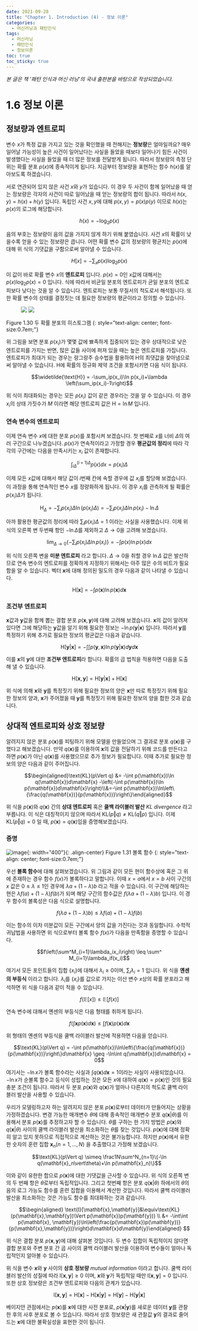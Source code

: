 ```yaml
---
date: 2021-09-28
title: "Chapter 1. Introduction (4) - 정보 이론"
categories: 
  - 머신러닝과 패턴인식
tags: 
  - 머신러닝
  - 패턴인식
  - 정보이론
toc: true  
toc_sticky: true 
---
```

*본 글은 책 '패턴 인식과 머신 러닝'의 국내 출판본을 바탕으로 작성되었습니다.*

# 1.6 정보 이론

## 정보량과 엔트로피

변수 $x$가 특정 값을 가지고 있는 것을 확인했을 때 전해지는 **정보량**은 얼마일까요? 매우 일어날 가능성이 높은 사건이 일어났다는 사실을 들었을 때보다 일어나기 힘든 사건이 발생했다는 사실을 들었을 때 더 많은 정보를 전달받게 됩니다. 따라서 정보량의 측정 단위는 확률 분포 $p(x)$에 종속적이게 됩니다. 지금부터 정보량을 표현하는 함수 $h(x)$를 알아보도록 하겠습니다.

서로 연관되어 있지 않은 사건 $x$와 $y$가 있습니다. 이 경우 두 사건이 함께 일어났을 때 얻는 정보량은 각자의 사건이 따로 일어났을 때 얻는 정보량의 합이 됩니다. 따라서 $h(x,y) = h(x) + h(y)$ 입니다. 독립인 사건 $x, y$에 대해 $p(x, y) = p(x)p(y)$ 이므로 $h(x)$는 $p(x)$의 로그에 해당합니다.

$$h(x) = -\log_2p(x)$$

음의 부호는 정보량이 음의 값을 가지지 않게 하기 위해 붙였습니다. 사건 $x$의 확률이 낮을수록 얻을 수 있는 정보량은 큽니다.  어떤 확률 변수 값의 정보량의 평균치는 $p(x)$에 대해 위 식의 기댓값을 구함으로써 알아낼 수 있습니다. 

$$ H[x] = -\sum_xp(x)\log_2p(x)$$

이 값이 바로 확률 변수 $x$의 **엔트로피** 입니다. $p(x) = 0$인 $x$값에 대해서는 $p(x)\log_2p(x)=0$ 입니다. 식에 따라서 비균일 분포의 엔트로피가 균일 분포의 엔트로피보다 낮다는 것을 알 수 있습니다. 엔트로피는 보통 무질서의 척도로서 해석됩니다. 또한 확률 변수의 상태를 결정짓는 데 필요한 정보량의 평균이라고 정의할 수 있습니다.

<figure class="half">
  <a href="/assets/images/ml/Figure1.30a.png">
  <img src="/assets/images/ml/Figure1.30a.png"></a>

  <a href="/assets/images/ml/Figure1.30b.png">
  <img src="/assets/images/ml/Figure1.30b.png"></a>
</figure>
Figure 1.30 두 확률 분포의 히스토그램
{: style="text-align: center; font-size:0.7em;"}

위 그림을 보면 분포 $p(x_i)$가 몇몇 값에 뾰족하게 집중되어 있는 경우 상대적으로 낮은 엔트로피를 가지는 반면, 많은 값들 사이에 퍼져 있을 때는 높은 엔트로피를 가집니다. 엔트로피가 최대가 되는 경우는 랑그랑주 승수법을 활용하여 $\text{H}$의 최댓값을 찾아냄으로써 알아낼 수 있습니다. $\text{H}$에 확률의 정규화 제약 조건을 포함시키면 다음 식이 됩니다.

$$\widetilde{\text{H}} = -\sum_ip(x_i)\ln p(x_i)+\lambda \left(\sum_ip(x_i)-1\right)$$

위 식이 최대화되는 경우는 모든 $p(x_i)$ 값이 같은 경우라는 것을 알 수 있습니다. 이 경우 $x_i$의 상태 가짓수가 $M$ 이라면 해당 엔트로피 값은 $\text{H} = \ln M$ 입니다.

### 연속 변수의 엔트로피

이제 연속 변수 $x$에 대한 분포 $p(x)$를 포함시켜 보겠습니다. 첫 번째로 $x$를 너비 $\Delta$의 여러 구간으로 나누겠습니다. $p(x)$가 연속적이라고 가정할 경우 **평균값의 정리**에 따라 각각의 구간에는 다음을 만족시키는 $x_i$ 값이 존재합니다.

$$\int^{(i+1)\Delta}_{i\Delta}p(x)dx = p(x_i)\Delta$$

이제 모든 $x$값에 대해서 해당 값이 $i$번째 칸에 속할 경우에 값 $x_i$를 할당해 보겠습니다.  이 과정을 통해 연속적인 변수 $x$를 정량화하게 됩니다. 이 경우 $x_i$를 관측하게 될  확률은 $p(x_i)\Delta$가 됩니다.

$$ \text{H}_\Delta = - \sum_ip(x_i)\Delta\ln(p(x_i)\Delta) = -\sum_ip(x_i)\Delta\ln p(x_i)-\ln\Delta$$

아까 활용한 평균값의 정리에 따라 $\sum_ip(x_i)\Delta = 1$ 이라는 사실을 사용했습니다. 이제 위 식의 오른쪽 변 두번째 항인 $-\ln\Delta$를 제외하고 $\Delta\rightarrow0$을 고려해 보겠습니다. 

$$\lim_{\Delta\rightarrow0}\left\{-\sum_ip(x_i)\Delta\ln p(x_i)\right\} = -\int p(x)\ln p(x)dx$$

위 식의 오른쪽 변을 **미분 엔트로피** 라고 합니다. $\Delta\rightarrow0$을 취할 경우 $\ln\Delta$ 값은 발산하므로 연속 변수의 엔트로피를 정확하게 지정하기 위해서는 아주 많은 수의 비트가 필요함을 알 수 있습니다. 벡터 $\mathbf{x}$에 대해 정의된 밀도의 경우 다음과 같이 나타낼 수 있습니다.

$$\text{H}[\mathbf{x}] = -\int p(\mathbf{x})\ln p(\mathbf{x})d\mathbf{x}$$

### 조건부 엔트로피

$\mathbf{x}$값과 $\mathbf{y}$값을 함께 뽑는 결합 분포 $p(\mathbf{x},\mathbf{y})$에 대해 고려해 보겠습니다. $\mathbf{x}$의 값이 알려져 있다면 그에 해당하는 $\mathbf{y}$값을 알기 위해 필요한 정보는 $-\ln p(\mathbf{y}\vert\mathbf{x})$ 입니다. 따라서 $\mathbf{y}$를 특정하기 위해 추가로 필요한 정보의 평균값은 다음과 같습니다.

$$\text{H}[\mathbf{y}\vert\mathbf{x}] = -\int\int p(\mathbf{y}, \mathbf{x})\ln p(\mathbf{y}\vert\mathbf{x})d\mathbf{y}d\mathbf{x}$$

이를 $\mathbf{x}$의 $\mathbf{y}$에 대한 **조건부 엔트로피**라 합니다. 확률의 곱 법칙을 적용하면 다음을 도출해 낼 수 있습니다.

$$\text{H}[\mathbf{x},\mathbf{y}] = \text{H}[\mathbf{y}\vert\mathbf{x}] + \text{H}[\mathbf{x}]$$

위 식에 의해 $\mathbf{x}$와 $\mathbf{y}$를 특정짓기 위해 필요한 정보의 양은 $\mathbf{x}$만 따로 특정짓기 위해 필요한 정보의 양과, $\mathbf{x}$가 주어졌을 때 $\mathbf{y}$를 특정짓기 위해 필요한 정보의 양을 합한 것과 같습니다.

## 상대적 엔트로피와 상호 정보량

알려지지 않은 분포 $p(\mathbf{x})$를 피팅하기 위해 모델을 만들었으며 그 결과로 분포 $q(\mathbf{x})$를 구했다고 해보겠습니다. 만약 $q(\mathbf{x})$를 이용하여 $\mathbf{x}$의 값을 전달하기 위해 코드를 만든다고 하면 $p(\mathbf{x})$가 아닌 $q(\mathbf{x})$를 사용했으므로 추가 정보가 필요합니다. 이때 추가로 필요한 정보의 양은 다음과 같이 주어집니다.

$$\begin{aligned}\text{KL}(p\Vert q) &= -\int p(\mathbf{x})\ln q(\mathbf{x})d\mathbf{x} -\left(-\int p(\mathbf{x})\ln p(\mathbf{x})d\mathbf{x}\right)\\&=-\int p(\mathbf{x})\ln\left\{\frac{q(\mathbf{x})}{p(\mathbf{x})}\right\}\end{aligned}$$

위 식을 $p(\mathbf{x})$와 $q(\mathbf{x})$ 간의 **상대 엔트로피** 혹은 **쿨백 라이블러 발산** *KL divergence* 라고 부릅니다. 이 식은 대칭적이지 않으며 따라서 $\text{KL}(p\Vert q) \ne \text{KL}(q\Vert p)$ 입니다. 이제 $\text{KL}(p\Vert q) = 0$ 일 때, $p(\mathbf{x}) = q(\mathbf{x})$임을 증명해보겠습니다. 

### 증명

 ![image](/assets/images/ml/Figure1.31.png){: width="400"}{: .align-center} 
Figure 1.31 볼록 함수
{: style="text-align: center; font-size:0.7em;"}

우선 **볼록 함수**에 대해 살펴보겠습니다. 위 그림과 같이 모든 현이 함수상에 혹은 그 위에 존재하는 경우 함수 $f(x)$가 볼록하다고 말합니다. 이때 $x=a$에서 $x=b$ 사이 구간의 $x$ 값은 $0 \leq \lambda \leq 1$인 경우에 $\lambda a + (1 - \lambda)b$ 라고 적을 수 있습니다. 이 구간에 해당하는 현은 $\lambda f(a) + (1-\lambda)f(b)$가 되며 해당 구간의 함수값은 $f(\lambda a + (1-\lambda)b)$ 입니다. 이 경우 함수의 볼록성은 다음 식으로 설명합니다.

$$f(\lambda a + (1-\lambda)b) \leq \lambda f(a) + (1 - \lambda)f(b)$$

이는 함수의 이차 미분값이 모든 구간에서 양의 값을 가진다는 것과 동일합니다. 수학적 귀납법을 사용하면 위 식으로부터 볼록 함수 $f(x)$가 다음을 만족함을 증명할 수 있습니다.

$$f\left(\sum^M_{i=1}\lambda_ix_i\right) \leq \sum^	M_{i=1}\lambda_if(x_i)$$

여기서 모든 포인트들의 집합 $\{x_i\}$에 대해서 $\lambda_i \geq 0$이며, $\sum_i \lambda_i = 1$ 입니다. 위 식을 **옌센의 부등식** 이라고 합니다. $\lambda_i$를 $\{x_i\}$를 값으로 가지는 이산 변수 $x$상의 확률 분포라고 해석하면 위 식을 다음과 같이 적을 수 있습니다.

$$f(\mathbb{E}[x]) \leq \mathbb{E}[f(x)]$$

연속 변수에 대해서 옌센의 부등식은 다음 형태를 취하게 됩니다.

$$f\left(\int\mathbf{x}p(\mathbf{x})d\mathbf{x}\right) \leq \int f(\mathbf{x})p(\mathbf{x})d\mathbf{x}$$

위 형태의 옌센의 부등식을 쿨백 라이블러 발산에 적용하면 다음을 얻습니다.

$$\text{KL}(p\Vert q) = -\int p(\mathbf{x})\ln\left\{\frac{q(\mathbf{x})}{p(\mathbf{x})}\right\}d\mathbf{x} \geq -\ln\int q(\mathbf{x})d\mathbf{x} = 0$$

여기서는 $-\ln x$가 볼록 함수라는 사실과 $\int q(\mathbf{x})d\mathbf{x} = 1$이라는 사실이 사용되었습니다. $-\ln x$가 순볼록 함수고 등식이 성립하는 것은 모든 $x$에 대하여 $q(\mathbf{x}) = p(\mathbf{x})$인 것의 필요 충분 조건이 됩니다. 따라서 두 분포 $p(\mathbf{x})$와 $q(\mathbf{x})$가 얼마나 다른지의 척도로 쿨백 라이블러 발산을 사용할 수 있습니다.

우리가 모델링하고자 하는 알려지지 않은 분포 $p(\mathbf{x})$로부터 데이터가 만들어지는 상황을 가정하겠습니다. 변경 가능한 매개변수 $\theta$에 대해 종속적인 매개변수 분포 $q(\mathbf{x}\vert\theta)$를 이용해서 분포 $p(\mathbf{x})$를 추정하고자 할 수 있습니다. $\theta$를 구하는 한 가지 방법은 $p(\mathbf{x})$와 $q(\mathbf{x}\vert\theta)$ 사이의 쿨백 라이블러 발산을 최소화하는 $\theta$를 찾는 것입니다. $p(\mathbf{x})$에 대해 정확히 알고 있지 못하므로 직접적으로 계산하는 것은 불가능합니다. 하지만 $p(\mathbf{x})$에서 유한한 숫자의 훈련 집합 $\mathbf{x}_n(n = 1, ..., N)$ 을 추출했다고 가정해 보겠습니다. 

$$\text{KL}(p\Vert q) \simeq \frac1N\sum^N_{n=1}\{-\ln q(\mathbf{x}_n\vert\theta)+\ln p(\mathbf{x}_n)\}$$

이와 같이 유한한 합으로 $p(\mathbf{x})$에 대한 기댓값을 근사할 수 있습니다. 위 식의 오른쪽 변의 두 번째 항은 $\theta$로부터 독립적입니다. 그리고 첫번째 항은 분포 $q(\mathbf{x}\vert\theta)$ 하에서의 $\theta$의 음의 로그 가능도 함수를 훈련 집합을 이용해서 계산한 것입니다. 따라서 쿨백 라이블러 발산을 최소화하는 것은 가능도 함수를 최대화하는 것과 같습니다.

$$\begin{aligned} \text{I}[\mathbf{x},\mathbf{y}]&\equiv\text{KL}(p(\mathbf{x},\mathbf{y})\Vert p(\mathbf{x})p(\mathbf{y})) \\ &= -\int\int p(\mathbf{x}, \mathbf{y})\ln\left(\frac{p(\mathbf{x})p(\mathbf{y})}{p(\mathbf{x},\mathbf{y})}\right)d\mathbf{x}d\mathbf{y}\end{aligned} $$

위 식은 결합 분포 $p(\mathbf{x},\mathbf{y})$에 대해 살펴본 것입니다.  두 변수 집합이 독립적이지 않다면 결합 분포와 주변 분포 간 곱 사이의 쿨백 라이블러 발산을 이용하여 변수들이 얼마나 독립적인지 알아볼 수 있습니다.

위 식을 변수 $\mathbf{x}$와 $\mathbf{y}$ 사이의 **상호 정보량** *mutual information* 이라고 합니다. 쿨백 라이블러 발산의 성질에 따라 $\text{I}[\mathbf{x},\mathbf{y}] \geq 0$ 이며, $\mathbf{x}$와 $\mathbf{y}$가 독립적일 때만 $\text{I}[\mathbf{x},\mathbf{y}] = 0$ 입니다. 또한 상호 정보량은 조건부 엔트로피와 다음의 관계가 있습니다.

$$ \text{I}[\mathbf{x},\mathbf{y}] = \text{H}[\mathbf{x}] - \text{H}[\mathbf{x}\vert\mathbf{y}] = \text{H}[\mathbf{y}] - \text{H}[\mathbf{y}\vert\mathbf{x}]$$

베이지안 관점에서는 $p(\mathbf{x})$를 $\mathbf{x}$에 대한 사전 분포로, $p(\mathbf{x}\vert\mathbf{y})$를 새로운 데이터 $\mathbf{y}$를 관찰한 후의 사후 분포로 볼 수 있습니다. 따라서 상호 정보량은 새 관찰값 $\mathbf{y}$의 결과로 줄어드는 $\mathbf{x}$에 대한 불확실성을 표현한 것이 됩니다.
